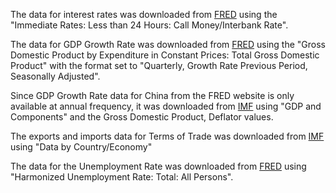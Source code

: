 The data for interest rates was downloaded from <a href="https://fred.stlouisfed.org/searchresults/?st=Immediate%20Rates%3A%20Less%20than%2024%20Hours%3A%20Call%20Money%2FInterbank%20Rate" target="_blank">FRED</a> using the "Immediate Rates: Less than 24 Hours: Call Money/Interbank Rate".

The data for GDP Growth Rate was downloaded from <a href="https://fred.stlouisfed.org/searchresults/?st=Gross%20Domestic%20Product%20by%20Expenditure%20in%20Constant%20Prices%3A%20Total%20Gross%20Domestic%20Product%20for%20" target="_blank">FRED</a> using the "Gross Domestic Product by Expenditure in Constant Prices: Total Gross Domestic Product" with the format set to "Quarterly, Growth Rate Previous Period, Seasonally Adjusted".

Since GDP Growth Rate data for China from the FRED website is only available at annual frequency, it was downloaded from <a href="https://data.imf.org/?sk=388dfa60-1d26-4ade-b505-a05a558d9a42" target="_blank">IMF</a> using "GDP and Components" and the Gross Domestic Product, Deflator values.

The exports and imports data for Terms of Trade was downloaded from <a href="https://data.imf.org/?sk=388dfa60-1d26-4ade-b505-a05a558d9a42" target="_blank">IMF</a> using "Data by Country/Economy" 

The data for the Unemployment Rate was downloaded from <a href="https://fred.stlouisfed.org/searchresults/?st=Harmonized%20Unemployment%20Rate%3A%20Total%3A%20All%20Persons" target="_blank">FRED</a> using "Harmonized Unemployment Rate: Total: All Persons".